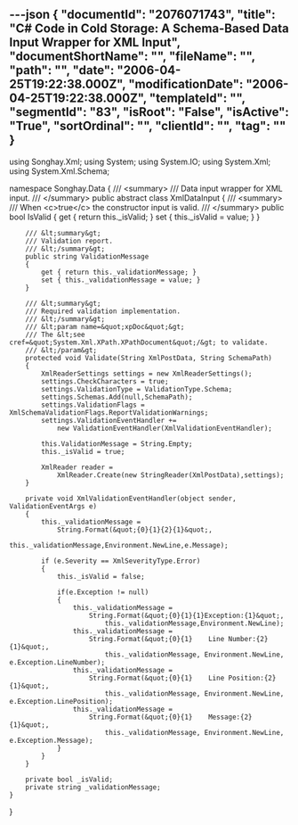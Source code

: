 ---json
{
  "documentId": "2076071743",
  "title": "C# Code in Cold Storage: A Schema-Based Data Input Wrapper for XML Input",
  "documentShortName": "",
  "fileName": "",
  "path": "",
  "date": "2006-04-25T19:22:38.000Z",
  "modificationDate": "2006-04-25T19:22:38.000Z",
  "templateId": "",
  "segmentId": "83",
  "isRoot": "False",
  "isActive": "True",
  "sortOrdinal": "",
  "clientId": "",
  "tag": ""
}
---

using Songhay.Xml;
using System;
using System.IO;
using System.Xml;
using System.Xml.Schema;

namespace Songhay.Data
{
    /// &lt;summary&gt;
    /// Data input wrapper for XML input.
    /// &lt;/summary&gt;
    public abstract class XmlDataInput
    {
        /// &lt;summary&gt;
        /// When &lt;c&gt;true&lt;/c&gt; the constructor input is valid.
        /// &lt;/summary&gt;
        public bool IsValid
        {
            get { return this._isValid; }
            set { this._isValid = value; }
        }

        /// &lt;summary&gt;
        /// Validation report.
        /// &lt;/summary&gt;
        public string ValidationMessage
        {
            get { return this._validationMessage; }
            set { this._validationMessage = value; }
        }

        /// &lt;summary&gt;
        /// Required validation implementation.
        /// &lt;/summary&gt;
        /// &lt;param name=&quot;xpDoc&quot;&gt;
        /// The &lt;see cref=&quot;System.Xml.XPath.XPathDocument&quot;/&gt; to validate.
        /// &lt;/param&gt;
        protected void Validate(String XmlPostData, String SchemaPath)
        {
            XmlReaderSettings settings = new XmlReaderSettings();
            settings.CheckCharacters = true;
            settings.ValidationType = ValidationType.Schema;
            settings.Schemas.Add(null,SchemaPath);
            settings.ValidationFlags = XmlSchemaValidationFlags.ReportValidationWarnings;
            settings.ValidationEventHandler +=
                new ValidationEventHandler(XmlValidationEventHandler);

            this.ValidationMessage = String.Empty;
            this._isValid = true;

            XmlReader reader =
                XmlReader.Create(new StringReader(XmlPostData),settings);
        }

        private void XmlValidationEventHandler(object sender, ValidationEventArgs e)
        {
            this._validationMessage =
                String.Format(&quot;{0}{1}{2}{1}&quot;,
                    this._validationMessage,Environment.NewLine,e.Message);

            if (e.Severity == XmlSeverityType.Error)
            {
                this._isValid = false;

                if(e.Exception != null)
                {
                    this._validationMessage =
                        String.Format(&quot;{0}{1}{1}Exception:{1}&quot;,
                            this._validationMessage,Environment.NewLine);
                    this._validationMessage =
                        String.Format(&quot;{0}{1}    Line Number:{2}{1}&quot;,
                            this._validationMessage, Environment.NewLine, e.Exception.LineNumber);
                    this._validationMessage =
                        String.Format(&quot;{0}{1}    Line Position:{2}{1}&quot;,
                            this._validationMessage, Environment.NewLine, e.Exception.LinePosition);
                    this._validationMessage =
                        String.Format(&quot;{0}{1}    Message:{2}{1}&quot;,
                            this._validationMessage, Environment.NewLine, e.Exception.Message);
                }
            }
        }

        private bool _isValid;
        private string _validationMessage;
    }
}
